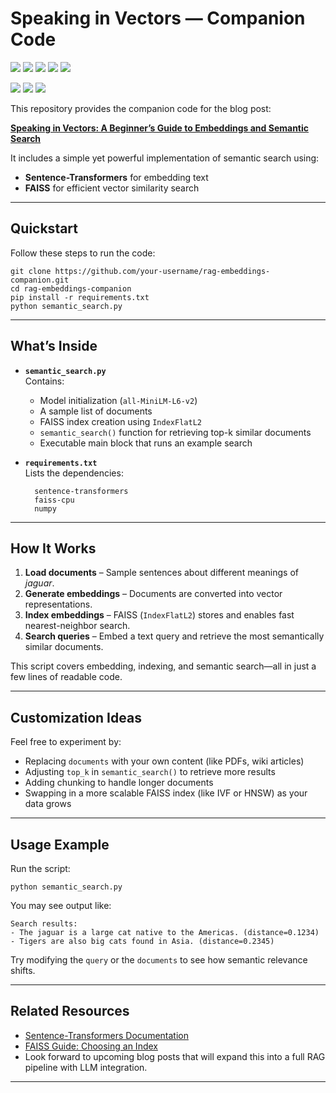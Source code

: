 # Speaking in Vectors — Companion Code

<!-- Center-aligned professional badges -->
<p align="center">

  <!-- First Line: Repo Metadata + GitHub Engagement (All Blue) -->
  <a href="https://github.com/ai-nishikant/RAG-Blog-Series"><img src="https://img.shields.io/github/repo-size/ai-nishikant/RAG-Blog-Series?style=flat-square&logo=github&label=Repo%20Size&color=blue"></a>
  <a href="https://github.com/ai-nishikant/RAG-Blog-Series"><img src="https://img.shields.io/github/languages/top/ai-nishikant/RAG-Blog-Series?style=flat-square&logo=python&label=Python&color=blue"></a>
  <a href="https://github.com/ai-nishikant/RAG-Blog-Series/commits/main"><img src="https://img.shields.io/github/last-commit/ai-nishikant/RAG-Blog-Series?style=flat-square&logo=github&label=Last%20Commit&color=blue"></a>
  <a href="https://github.com/ai-nishikant/RAG-Blog-Series/stargazers"><img src="https://img.shields.io/github/stars/ai-nishikant/RAG-Blog-Series?style=flat-square&logo=github&label=Stars&color=blue"></a>
  <a href="https://github.com/ai-nishikant/RAG-Blog-Series/network/members"><img src="https://img.shields.io/github/forks/ai-nishikant/RAG-Blog-Series?style=flat-square&logo=github&label=Forks&color=blue"></a>
<!-- Second Line: Blog & Social (Brand Colors) -->
  <a href="https://medium.com/@ai.nishikant"><img src="https://img.shields.io/badge/Medium-Read%20My%20Blog-00ab6c?style=flat-square&logo=medium&logoColor=white"></a>
  <a href="https://medium.com/@ai.nishikant/speaking-in-vectors-1b8142f9ec87"><img src="https://img.shields.io/badge/Medium-Speaking%20in%20Vectors-00ab6c?style=flat-square&logo=medium&logoColor=white"></a>
  <a href="https://linkedin.com/in/nishikant-surwade"><img src="https://img.shields.io/badge/LinkedIn-Connect%20with%20Me-0077B5?style=flat-square&logo=linkedin&logoColor=white"></a>

</p>

This repository provides the companion code for the blog post:

 [**Speaking in Vectors: A Beginner’s Guide to Embeddings and Semantic Search**](https://medium.com/@ai.nishikant/speaking-in-vectors-1b8142f9ec87) 

It includes a simple yet powerful implementation of semantic search using:

- **Sentence-Transformers** for embedding text  
- **FAISS** for efficient vector similarity search

---

## Quickstart

Follow these steps to run the code:

    git clone https://github.com/your-username/rag-embeddings-companion.git
    cd rag-embeddings-companion
    pip install -r requirements.txt
    python semantic_search.py

---

## What’s Inside

- **`semantic_search.py`**  
  Contains:
  - Model initialization (`all-MiniLM-L6-v2`)
  - A sample list of documents  
  - FAISS index creation using `IndexFlatL2`  
  - `semantic_search()` function for retrieving top-k similar documents  
  - Executable main block that runs an example search

- **`requirements.txt`**  
  Lists the dependencies:

        sentence-transformers
        faiss-cpu
        numpy

---

## How It Works

1. **Load documents** – Sample sentences about different meanings of *jaguar*.  
2. **Generate embeddings** – Documents are converted into vector representations.  
3. **Index embeddings** – FAISS (`IndexFlatL2`) stores and enables fast nearest-neighbor search.  
4. **Search queries** – Embed a text query and retrieve the most semantically similar documents.

This script covers embedding, indexing, and semantic search—all in just a few lines of readable code.

---

## Customization Ideas

Feel free to experiment by:

- Replacing `documents` with your own content (like PDFs, wiki articles)  
- Adjusting `top_k` in `semantic_search()` to retrieve more results  
- Adding chunking to handle longer documents  
- Swapping in a more scalable FAISS index (like IVF or HNSW) as your data grows

---

## Usage Example

Run the script:

    python semantic_search.py

You may see output like:

    Search results:
    - The jaguar is a large cat native to the Americas. (distance=0.1234)
    - Tigers are also big cats found in Asia. (distance=0.2345)

Try modifying the `query` or the `documents` to see how semantic relevance shifts.

---

## Related Resources

- [Sentence-Transformers Documentation](https://www.sbert.net/)  
- [FAISS Guide: Choosing an Index](https://github.com/facebookresearch/faiss/wiki/Guidelines-to-choose-an-index)  
- Look forward to upcoming blog posts that will expand this into a full RAG pipeline with LLM integration.

---

